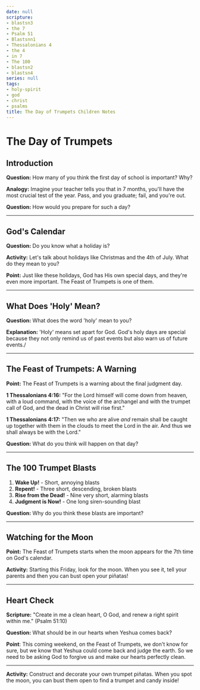 ```yaml
---
date: null
scripture:
- blastsn3
- the 7
- Psalm 51
- Blastsnn1
- Thessalonians 4
- the 4
- in 7
- The 100
- blastsn2
- blastsn4
series: null
tags:
- holy-spirit
- god
- christ
- psalms
title: The Day of Trumpets Children Notes
---
```



# The Day of Trumpets

## Introduction
**Question:** How many of you think the first day of school is important? Why?

**Analogy:** Imagine your teacher tells you that in 7 months, you'll have the most crucial test of the year. Pass, and you graduate; fail, and you're out. 

**Question:** How would you prepare for such a day?

---

## God's Calendar
**Question:** Do you know what a holiday is? 

**Activity:** Let's talk about holidays like Christmas and the 4th of July. What do they mean to you?

**Point:** Just like these holidays, God has His own special days, and they're even more important. The Feast of Trumpets is one of them.

---

## What Does 'Holy' Mean?
**Question:** What does the word 'holy' mean to you?

**Explanation:** 'Holy' means set apart for God. God's holy days are special because they not only remind us of past events but also warn us of future events./

---

## The Feast of Trumpets: A Warning
**Point:** The Feast of Trumpets is a warning about the final judgment day.

**1 Thessalonians 4:16:** "For the Lord himself will come down from heaven, with a loud command, with the voice of the archangel and with the trumpet call of God, and the dead in Christ will rise first." 

**1 Thessalonians 4:17:** "Then we who are alive _and_ remain shall be caught up together with them in the clouds to meet the Lord in the air. And thus we shall always be with the Lord." 

**Question:** What do you think will happen on that day?

---

## The 100 Trumpet Blasts

1. **Wake Up!** - Short, annoying blasts
2. **Repent!** - Three short, descending, broken blasts
3. **Rise from the Dead!** - Nine very short, alarming blasts
4. **Judgment is Now!** - One long siren-sounding blast

**Question:** Why do you think these blasts are important?

---

## Watching for the Moon
**Point:** The Feast of Trumpets starts when the moon appears for the 7th time on God's calendar.

**Activity:** Starting this Friday, look for the moon. When you see it, tell your parents and then you can bust open your piñatas!

---

## Heart Check

**Scripture:** "Create in me a clean heart, O God, and renew a right spirit within me." (Psalm 51:10)

**Question:** What should be in our hearts when Yeshua comes back?

**Point**: This coming weekend, on the Feast of Trumpets, we don't know for sure, but we know that Yeshua could come back and judge the earth. So we need to be asking God to forgive us and make our hearts perfectly clean.

---


**Activity:** Construct and decorate your own trumpet piñatas. When you spot the moon, you can bust them open to find a trumpet and candy inside!
